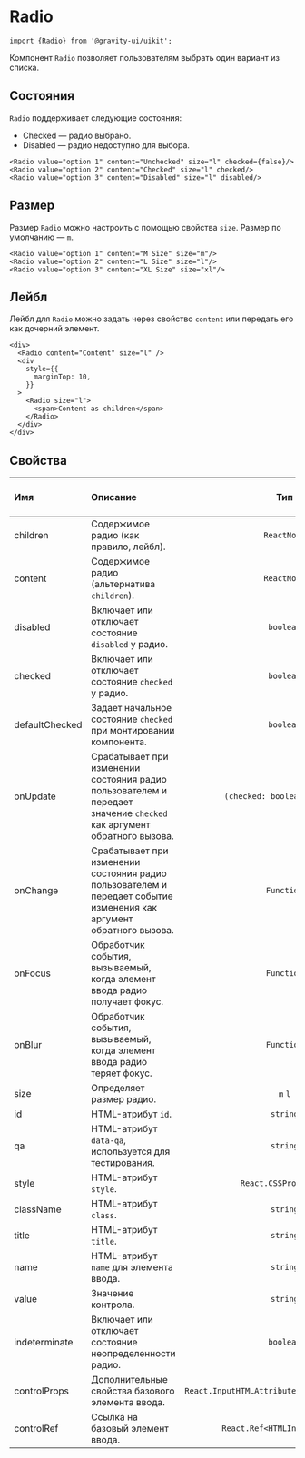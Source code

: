 <!--GITHUB_BLOCK-->

# Radio

<!--/GITHUB_BLOCK-->

```tsx
import {Radio} from '@gravity-ui/uikit';
```

Компонент `Radio` позволяет пользователям выбрать один вариант из списка.

## Состояния

`Radio` поддерживает следующие состояния:

- Checked — радио выбрано.
- Disabled — радио недоступно для выбора.

<!--LANDING_BLOCK

<ExampleBlock
    code={`
<Radio value="option 1" content="Unchecked" size="l" checked={false}/>
<Radio value="option 2" content="Checked" size="l" checked/>
<Radio value="option 3" content="Disabled" size="l" disabled/>
`}
>
    <UIKit.Radio value="option 1" content="Unchecked" size="l" checked={false}/>
    <UIKit.Radio value="option 2" content="Checked" size="l" checked/>
    <UIKit.Radio value="option 3" content="Disabled" size="l" disabled/>
</ExampleBlock>

LANDING_BLOCK-->

<!--GITHUB_BLOCK-->

```tsx
<Radio value="option 1" content="Unchecked" size="l" checked={false}/>
<Radio value="option 2" content="Checked" size="l" checked/>
<Radio value="option 3" content="Disabled" size="l" disabled/>
```

<!--/GITHUB_BLOCK-->

## Размер

Размер `Radio` можно настроить с помощью свойства `size`. Размер по умолчанию — `m`.

<!--LANDING_BLOCK

<ExampleBlock
    code={`
<Radio value="option 1" content="M Size" size="m"/>
<Radio value="option 2" content="L Size" size="l"/>
<Radio value="option 3" content="XL Size" size="xl"/>
`}
>
    <UIKit.Radio value="option 1" content="M Size" size="m"/>
    <UIKit.Radio value="option 2" content="L Size" size="l"/>
    <UIKit.Radio value="option 3" content="XL Size" size="xl"/>
</ExampleBlock>

LANDING_BLOCK-->

<!--GITHUB_BLOCK-->

```tsx
<Radio value="option 1" content="M Size" size="m"/>
<Radio value="option 2" content="L Size" size="l"/>
<Radio value="option 3" content="XL Size" size="xl"/>
```

<!--/GITHUB_BLOCK-->

## Лейбл

Лейбл для `Radio` можно задать через свойство `content` или передать его как дочерний элемент.

<!--LANDING_BLOCK

<ExampleBlock
    code={`
<div>
  <Radio content="Content" size="l" />
  <div
    style={{
      marginTop: 10,
    }}
  >
    <Radio size="l">
      <span>Content as children</span>
    </Radio>
  </div>
</div>
`}
>
<div>
  <UIKit.Radio content="Content" size="l" />
  <div
    style={{
      marginTop: 10,
    }}
  >
    <UIKit.Radio size="l">
      <span>Content as children</span>
    </UIKit.Radio>
  </div>
</div>
</ExampleBlock>

LANDING_BLOCK-->

<!--GITHUB_BLOCK-->

```tsx
<div>
  <Radio content="Content" size="l" />
  <div
    style={{
      marginTop: 10,
    }}
  >
    <Radio size="l">
      <span>Content as children</span>
    </Radio>
  </div>
</div>
```

<!--/GITHUB_BLOCK-->

## Свойства

| Имя            | Описание                                                                                                             |                      Тип                      | Значение по умолчанию |
| :------------- | :------------------------------------------------------------------------------------------------------------------- | :-------------------------------------------: | :-------------------: |
| children       | Содержимое радио (как правило, лейбл).                                                                               |                  `ReactNode`                  |                       |
| content        | Содержимое радио (альтернатива `children`).                                                                          |                  `ReactNode`                  |                       |
| disabled       | Включает или отключает состояние `disabled` у радио.                                                                 |                   `boolean`                   |        `false`        |
| checked        | Включает или отключает состояние `checked` у радио.                                                                  |                   `boolean`                   |        `false`        |
| defaultChecked | Задает начальное состояние `checked` при монтировании компонента.                                                    |                   `boolean`                   |        `false`        |
| onUpdate       | Срабатывает при изменении состояния радио пользователем и передает значение `checked` как аргумент обратного вызова. |         `(checked: boolean) => void`          |                       |
| onChange       | Срабатывает при изменении состояния радио пользователем и передает событие изменения как аргумент обратного вызова.  |                  `Function`                   |                       |
| onFocus        | Обработчик события, вызываемый, когда элемент ввода радио получает фокус.                                            |                  `Function`                   |                       |
| onBlur         | Обработчик события, вызываемый, когда элемент ввода радио теряет фокус.                                              |                  `Function`                   |                       |
| size           | Определяет размер радио.                                                                                             |                    `m` `l`                    |          `m`          |
| id             | HTML-атрибут `id`.                                                                                                   |                   `string`                    |                       |
| qa             | HTML-атрибут `data-qa`, используется для тестирования.                                                               |                   `string`                    |                       |
| style          | HTML-атрибут `style`.                                                                                                |             `React.CSSProperties`             |                       |
| className      | HTML-атрибут `class`.                                                                                                |                   `string`                    |                       |
| title          | HTML-атрибут `title`.                                                                                                |                   `string`                    |                       |
| name           | HTML-атрибут `name` для элемента ввода.                                                                              |                   `string`                    |                       |
| value          | Значение контрола.                                                                                                   |                   `string`                    |                       |
| indeterminate  | Включает или отключает состояние неопределенности радио.                                                             |                   `boolean`                   |        `false`        |
| controlProps   | Дополнительные свойства базового элемента ввода.                                                                     | `React.InputHTMLAttributes<HTMLInputElement>` |                       |
| controlRef     | Ссылка на базовый элемент ввода.                                                                                     |         `React.Ref<HTMLInputElement>`         |                       |
